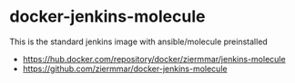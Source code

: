 # docker-jenkins-molecule

This is the standard jenkins image with ansible/molecule preinstalled

* https://hub.docker.com/repository/docker/ziermmar/jenkins-molecule
* https://github.com/ziermmar/docker-jenkins-molecule
